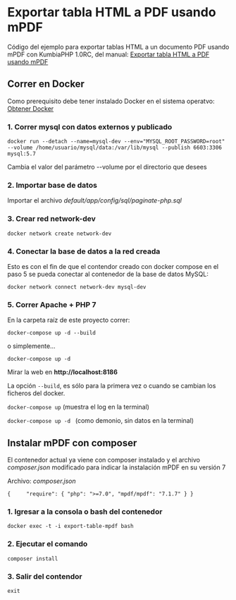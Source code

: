 Exportar tabla HTML a PDF usando mPDF
======

Código del ejemplo para exportar tablas HTML a un documento PDF usando mPDF con KumbiaPHP 1.0RC, del manual: 
[Exportar tabla HTML a PDF usando mPDF](https://www.kumbiaphp.com/blog/)

## Correr en Docker

Como prerequisito debe tener instalado Docker en el sistema operatvo: [Obtener Docker](https://www.docker.com/products/overview)

### 1. Correr mysql con datos externos y publicado

``
docker run --detach --name=mysql-dev --env="MYSQL_ROOT_PASSWORD=root" --volume /home/usuario/mysql/data:/var/lib/mysql --publish 6603:3306 mysql:5.7
``

Cambia el valor del parámetro --volume por el directorio que desees

### 2. Importar base de datos

Importar el archivo *default/app/config/sql/paginate-php.sql*

### 3. Crear red network-dev

``
docker network create network-dev
``

### 4. Conectar la base de datos a la red creada

Esto es con el fin de que el contendor creado con docker compose en el paso
5 se pueda conectar al contenedor de la base de datos MySQL:

``
docker network connect network-dev mysql-dev
``

### 5. Correr Apache + PHP 7

En la carpeta raíz de este proyecto correr:

``
docker-compose up -d --build
``

o simplemente...

``
docker-compose up -d
``

Mirar la web en **http://localhost:8186**

La opción ``--build``, es sólo para la primera vez o cuando se cambian los ficheros del docker.

``docker-compose up`` (muestra el log en la terminal)

``docker-compose up -d `` (como demonio, sin datos en la terminal)

## Instalar mPDF con composer

El contenedor actual ya viene con composer instalado y el archivo _composer.json_ 
modificado para indicar la instalación mPDF en su versión 7

Archivo: _composer.json_

``
{    
    "require": {
        "php": ">=7.0",
        "mpdf/mpdf": "7.1.7"
    }
}
``

### 1. Igresar a la consola o bash del contenedor

``docker exec -t -i export-table-mpdf bash``

### 2. Ejecutar el comando

``composer install``

### 3. Salir del contendor

``exit``
